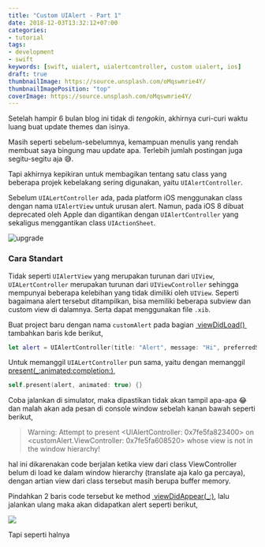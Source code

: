 ```yaml
---
title: "Custom UIAlert - Part 1"
date: 2018-12-03T13:32:12+07:00
categories:
- tutorial
tags:
- development
- swift
keywords: [swift, uialert, uialertcontroller, custom uialert, ios]
draft: true
thumbnailImage: https://source.unsplash.com/oMqswmrie4Y/
thumbnailImagePosition: "top"
coverImage: https://source.unsplash.com/oMqswmrie4Y/
---
```


Setelah hampir 6 bulan blog ini tidak di *tengokin*, akhirnya curi-curi waktu luang buat update themes dan isinya.

Masih seperti sebelum-sebelumnya, kemampuan menulis yang rendah membuat saya bingung mau update apa. Terlebih jumlah postingan juga segitu-segitu aja 😅.

Tapi akhirnya kepikiran untuk membagikan tentang satu class yang beberapa projek kebelakang sering digunakan, yaitu `UIAlertController`.
<!--more-->

Sebelum `UIALertController` ada, pada platform iOS menggunakan class dengan nama `UIAlertView` untuk urusan alert. Namun, pada iOS 8 dibuat deprecated oleh Apple dan digantikan dengan `UIAlertController` yang sekaligus menggantikan class `UIActionSheet`. 

![upgrade][image-1]

### Cara Standart
Tidak seperti `UIAlertView` yang merupakan turunan dari `UIView`, `UIALertController` merupakan turunan dari `UIViewController` sehingga mempunyai beberapa kelebihan yang tidak dimiliki oleh `UIView`. Seperti bagaimana alert tersebut ditampilkan, bisa memiliki beberapa subview dan custom view di dalamnya. Serta dapat menggunakan file `.xib`.

Buat project baru dengan nama `customAlert` pada bagian [ viewDidLoad() ][1] tambahkan baris kde berikut,

```swift
let alert = UIAlertController(title: "Alert", message: "Hi", preferredStyle: .alert)
```

Untuk memanggil `UIALertController` pun sama, yaitu dengan memanggil [present(\_:animated:completion:)][2],

```swift
self.present(alert, animated: true) {}
```

Coba jalankan di simulator, maka dipastikan tidak akan tampil apa-apa 😂 dan malah akan ada pesan di console window sebelah kanan bawah seperti berikut,

> Warning: Attempt to present \<UIAlertController: 0x7fe5fa823400\> on \<customAlert.ViewController: 0x7fe5fa608520\> whose view is not in the window hierarchy!

hal ini dikarenakan code berjalan ketika view dari class ViewController belum di load ke dalam window hierarchy (translate aja kalo ga percaya), dengan artian view dari class tersebut masih berupa buffer memory.

Pindahkan 2 baris code tersebut ke method [ viewDidAppear(_:)][3], lalu jalankan ulang maka akan didapatkan alert seperti berikut,

![][image-2]

Tapi seperti halnya 

[1]:	https://developer.apple.com/documentation/uikit/uiviewcontroller/1621495-viewdidload "viewDidLoad()"
[2]:	https://developer.apple.com/documentation/uikit/uiviewcontroller/1621380-present
[3]:	https://developer.apple.com/documentation/uikit/uiviewcontroller/1621423-viewdidappear

[image-1]:	https://source.unsplash.com/Te48TPzdcU8/1800x620
[image-2]:	/images/custom-uialert-part-1/B1SW9IDKcv.png